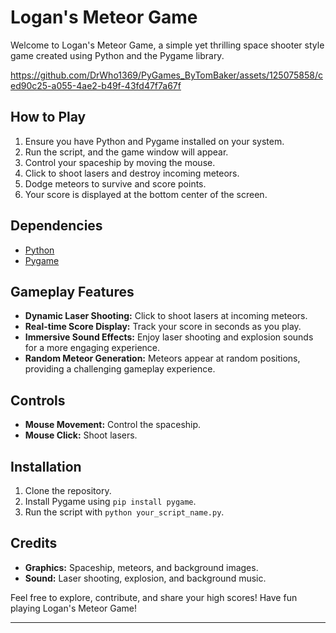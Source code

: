 # Logan's Meteor Game

Welcome to Logan's Meteor Game, a simple yet thrilling space shooter style game created using Python and the Pygame library.

https://github.com/DrWho1369/PyGames_ByTomBaker/assets/125075858/ced90c25-a055-4ae2-b49f-43fd47f7a67f


## How to Play

1. Ensure you have Python and Pygame installed on your system.
2. Run the script, and the game window will appear.
3. Control your spaceship by moving the mouse.
4. Click to shoot lasers and destroy incoming meteors.
5. Dodge meteors to survive and score points.
6. Your score is displayed at the bottom center of the screen.

## Dependencies

- [Python](https://www.python.org/)
- [Pygame](https://www.pygame.org/)

## Gameplay Features

- **Dynamic Laser Shooting:** Click to shoot lasers at incoming meteors.
- **Real-time Score Display:** Track your score in seconds as you play.
- **Immersive Sound Effects:** Enjoy laser shooting and explosion sounds for a more engaging experience.
- **Random Meteor Generation:** Meteors appear at random positions, providing a challenging gameplay experience.

## Controls

- **Mouse Movement:** Control the spaceship.
- **Mouse Click:** Shoot lasers.

## Installation

1. Clone the repository.
2. Install Pygame using `pip install pygame`.
3. Run the script with `python your_script_name.py`.

## Credits

- **Graphics:** Spaceship, meteors, and background images.
- **Sound:** Laser shooting, explosion, and background music.

Feel free to explore, contribute, and share your high scores! Have fun playing Logan's Meteor Game!

---
